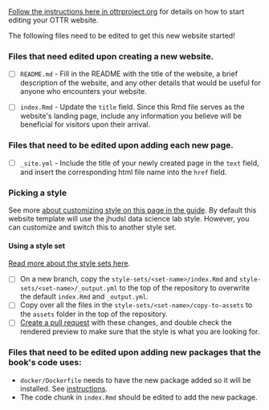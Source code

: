 
[Follow the instructions here in ottrproject.org](https://www.ottrproject.org/editing_website.html) for details on how to start editing your OTTR website.

The following files need to be edited to get this new website started!

### Files that need edited upon creating a new website.

- [ ] `README.md` - Fill in the README with the title of the website, a brief description of the website, and any other details that would be useful for anyone who encounters your website.
- [ ] `index.Rmd` - Update the `title` field. Since this Rmd file serves as the website's landing page, include any information you believe will be beneficial for visitors upon their arrival.


### Files that need to be edited upon adding each new page.

- [ ] `_site.yml` - Include the title of your newly created page in the `text` field, and insert the corresponding html file name into the `href` field.

### Picking a style

See more [about customizing style on this page in the guide](https://www.ottrproject.org/customize-style.html).
By default this website template will use the jhudsl data science lab style. However, you can customize and switch this to another style set.

#### Using a style set

[Read more about the style sets here](https://www.ottrproject.org/customize-style.html#Using_a_style_set).

- [ ] On a new branch, copy the `style-sets/<set-name>/index.Rmd` and `style-sets/<set-name>/_output.yml` to the top of the repository to overwrite the default `index.Rmd` and `_output.yml`.
- [ ] Copy over all the files in the `style-sets/<set-name>/copy-to-assets` to the `assets` folder in the top of the repository.
- [ ] [Create a pull request](https://www.ottrproject.org/writing_content.html#Open_a_pull_request) with these changes, and double check the rendered preview to make sure that the style is what you are looking for.

### Files that need to be edited upon adding new packages that the book's code uses:

- `docker/Dockerfile` needs to have the new package added so it will be installed. See [instructions](https://www.ottrproject.org/customize-docker.html).
- The code chunk in `index.Rmd` should be edited to add the new package.
